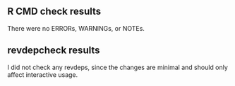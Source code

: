 ## R CMD check results

There were no ERRORs, WARNINGs, or NOTEs.

## revdepcheck results

I did not check any revdeps, since the changes are minimal and should only affect interactive usage.
